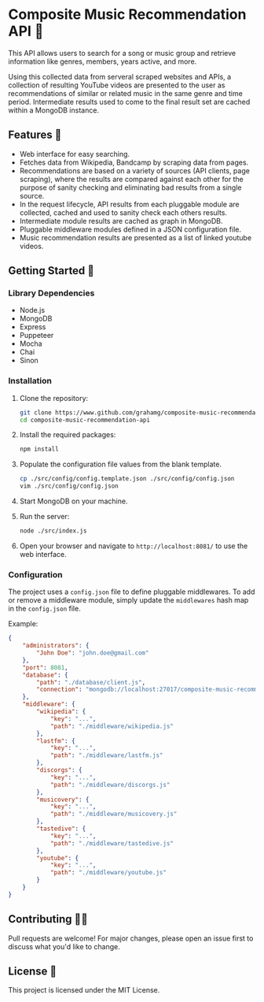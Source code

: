 # Composite Music Recommendation API 🎵

This API allows users to search for a song or music group and retrieve information like genres, members, years active, and more.

Using this collected data from serveral scraped websites and APIs, a collection of resulting YouTube videos are presented to the
user as recommendations of similar or related music in the same genre and time period. Intermediate results used to come to the
final result set are cached within a MongoDB instance.

## Features 🌊

- Web interface for easy searching.
- Fetches data from Wikipedia, Bandcamp by scraping data from pages.
- Recommendations are based on a variety of sources (API clients, page scraping),
  where the results are compared against each other for the purpose of
  sanity checking and eliminating bad results from a single source.
- In the request lifecycle, API results from each pluggable module are
  collected, cached and used to sanity check each others results.
- Intermediate module results are cached as graph in MongoDB.
- Pluggable middleware modules defined in a JSON configuration file.
- Music recommendation results are presented as a list of linked youtube videos.

## Getting Started 🤙

### Library Dependencies

- Node.js
- MongoDB
- Express
- Puppeteer
- Mocha
- Chai
- Sinon 

### Installation

1. Clone the repository:
   ```bash
   git clone https://www.github.com/grahamg/composite-music-recommendation-api composite-music-recommendation-api
   cd composite-music-recommendation-api
   ```

2. Install the required packages:
   ```bash
   npm install
   ```

3. Populate the configuration file values from the blank template.
   ```bash
   cp ./src/config/config.template.json ./src/config/config.json
   vim ./src/config/config.json
   ```

4. Start MongoDB on your machine.

5. Run the server:
   ```bash
   node ./src/index.js
   ```

6. Open your browser and navigate to `http://localhost:8081/` to use the web interface.

### Configuration

The project uses a `config.json` file to define pluggable middlewares. To add or remove a middleware module, simply update the `middlewares` hash map in the `config.json` file.

Example:
```json
{
	"administrators": {
		"John Doe": "john.doe@gmail.com"
	},
	"port": 8081,
	"database": {
		"path": "./database/client.js",
		"connection": "mongodb://localhost:27017/composite-music-recommend-api"
	},
	"middleware": {
		"wikipedia": {
			"key": "...",
			"path": "./middleware/wikipedia.js"
		},
		"lastfm": {
			"key": "...",
			"path": "./middleware/lastfm.js"
		},
		"discorgs": {
			"key": "...",
			"path": "./middleware/discorgs.js"
		},
		"musicovery": {
			"key": "...",
			"path": "./middleware/musicovery.js"
		},
		"tastedive": {
			"key": "...",
			"path": "./middleware/tastedive.js"
		},
		"youtube": {
			"key": "...",
			"path": "./middleware/youtube.js"
		}
	}
}
```

## Contributing 🏄‍♂️

Pull requests are welcome! For major changes, please open an issue first to discuss what you'd like to change.

## License 🌺

This project is licensed under the MIT License.
